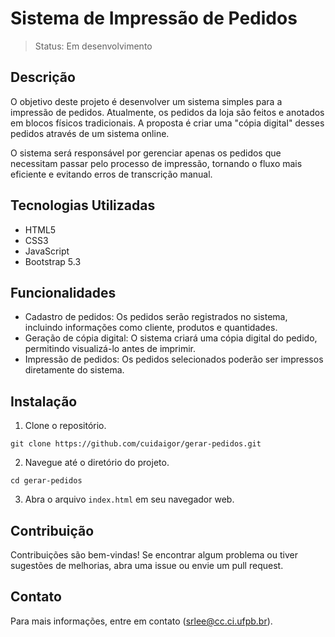 # Sistema de Impressão de Pedidos

> Status: Em desenvolvimento

## Descrição

O objetivo deste projeto é desenvolver um sistema simples para a impressão de pedidos. Atualmente, os pedidos da loja são feitos e anotados em blocos físicos tradicionais. A proposta é criar uma "cópia digital" desses pedidos através de um sistema online.

O sistema será responsável por gerenciar apenas os pedidos que necessitam passar pelo processo de impressão, tornando o fluxo mais eficiente e evitando erros de transcrição manual.

## Tecnologias Utilizadas

- HTML5
- CSS3
- JavaScript
- Bootstrap 5.3

## Funcionalidades

- Cadastro de pedidos: Os pedidos serão registrados no sistema, incluindo informações como cliente, produtos e quantidades.
- Geração de cópia digital: O sistema criará uma cópia digital do pedido, permitindo visualizá-lo antes de imprimir.
- Impressão de pedidos: Os pedidos selecionados poderão ser impressos diretamente do sistema.

## Instalação

1. Clone o repositório.

~~~
git clone https://github.com/cuidaigor/gerar-pedidos.git
~~~

2. Navegue até o diretório do projeto.

~~~
cd gerar-pedidos
~~~

3. Abra o arquivo `index.html` em seu navegador web.

## Contribuição

Contribuições são bem-vindas! Se encontrar algum problema ou tiver sugestões de melhorias, abra uma issue ou envie um pull request.

## Contato

Para mais informações, entre em contato (srlee@cc.ci.ufpb.br).
